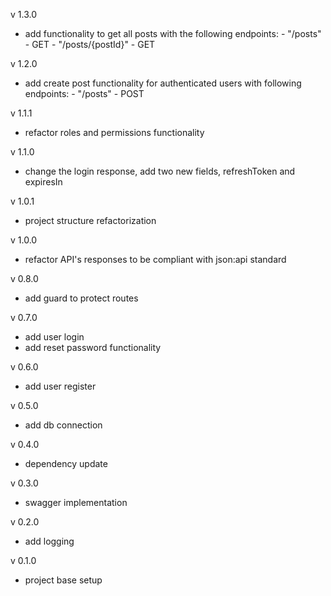 v 1.3.0

- add functionality to get all posts with the following endpoints: - "/posts" - GET - "/posts/{postId}" - GET

v 1.2.0

- add create post functionality for authenticated users with following endpoints: - "/posts" - POST

v 1.1.1

- refactor roles and permissions functionality

v 1.1.0

- change the login response, add two new fields, refreshToken and expiresIn

v 1.0.1

- project structure refactorization

v 1.0.0

- refactor API's responses to be compliant with json:api standard

v 0.8.0

- add guard to protect routes

v 0.7.0

- add user login
- add reset password functionality

v 0.6.0

- add user register

v 0.5.0

- add db connection

v 0.4.0

- dependency update

v 0.3.0

- swagger implementation

v 0.2.0

- add logging

v 0.1.0

- project base setup

